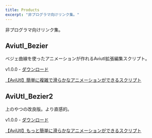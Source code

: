 ```yaml
---
title: Products
excerpt: "非プログラマ向けリンク集。"
---
```


非プログラマ向けリンク集。

## Aviutl_Bezier
ベジェ曲線を使ったアニメーションが作れるAviutl拡張編集スクリプト。

v1.0.0 - <a href="https://github.com/kotet/Aviutl_Bezier/archive/v1.0.0.zip" onclick="gtag('event', 'click', {'event_category': 'Download Link','event_label': this.href});">ダウンロード</a>

<script type="application/javascript" src="https://embed.nicovideo.jp/watch/sm25752179/script?w=640&h=360"></script><noscript><a href="http://www.nicovideo.jp/watch/sm25752179">【AviUtl】簡単に複雑で滑らかなアニメーションができるスクリプト</a></noscript>

## AviUtl_Bezier2
上のやつの改良版。より直感的。

v1.0.0 - <a href="https://github.com/kotet/AviUtl_Bezier2/archive/v1.0.0.zip" onclick="gtag('event', 'click', {'event_category': 'Download Link','event_label': this.href});">ダウンロード</a>

<script type="application/javascript" src="https://embed.nicovideo.jp/watch/sm27881238/script?w=640&h=360"></script><noscript><a href="http://www.nicovideo.jp/watch/sm27881238">【AviUtl】もっと簡単に滑らかなアニメーションができるスクリプト</a></noscript>
